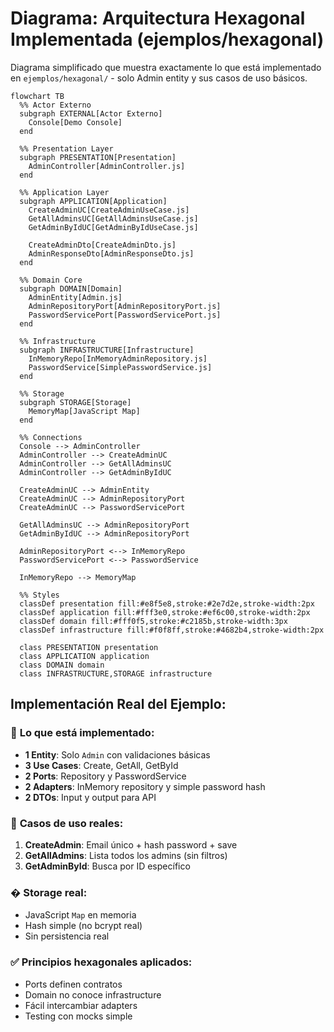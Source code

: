 # Diagrama: Arquitectura Hexagonal Implementada (ejemplos/hexagonal)

Diagrama simplificado que muestra exactamente lo que está implementado en `ejemplos/hexagonal/` - solo Admin entity y sus casos de uso básicos.

```mermaid
flowchart TB
  %% Actor Externo
  subgraph EXTERNAL[Actor Externo]
    Console[Demo Console]
  end

  %% Presentation Layer
  subgraph PRESENTATION[Presentation]
    AdminController[AdminController.js]
  end

  %% Application Layer  
  subgraph APPLICATION[Application]
    CreateAdminUC[CreateAdminUseCase.js]
    GetAllAdminsUC[GetAllAdminsUseCase.js]
    GetAdminByIdUC[GetAdminByIdUseCase.js]
    
    CreateAdminDto[CreateAdminDto.js]
    AdminResponseDto[AdminResponseDto.js]
  end

  %% Domain Core
  subgraph DOMAIN[Domain]
    AdminEntity[Admin.js]
    AdminRepositoryPort[AdminRepositoryPort.js]
    PasswordServicePort[PasswordServicePort.js]
  end

  %% Infrastructure
  subgraph INFRASTRUCTURE[Infrastructure]
    InMemoryRepo[InMemoryAdminRepository.js]
    PasswordService[SimplePasswordService.js]
  end

  %% Storage
  subgraph STORAGE[Storage]
    MemoryMap[JavaScript Map]
  end

  %% Connections
  Console --> AdminController
  AdminController --> CreateAdminUC
  AdminController --> GetAllAdminsUC  
  AdminController --> GetAdminByIdUC
  
  CreateAdminUC --> AdminEntity
  CreateAdminUC --> AdminRepositoryPort
  CreateAdminUC --> PasswordServicePort
  
  GetAllAdminsUC --> AdminRepositoryPort
  GetAdminByIdUC --> AdminRepositoryPort
  
  AdminRepositoryPort <--> InMemoryRepo
  PasswordServicePort <--> PasswordService
  
  InMemoryRepo --> MemoryMap

  %% Styles
  classDef presentation fill:#e8f5e8,stroke:#2e7d2e,stroke-width:2px
  classDef application fill:#fff3e0,stroke:#ef6c00,stroke-width:2px
  classDef domain fill:#fff0f5,stroke:#c2185b,stroke-width:3px
  classDef infrastructure fill:#f0f8ff,stroke:#4682b4,stroke-width:2px
  
  class PRESENTATION presentation
  class APPLICATION application
  class DOMAIN domain
  class INFRASTRUCTURE,STORAGE infrastructure
```

## Implementación Real del Ejemplo:

### 🎯 **Lo que está implementado:**
- **1 Entity**: Solo `Admin` con validaciones básicas
- **3 Use Cases**: Create, GetAll, GetById
- **2 Ports**: Repository y PasswordService  
- **2 Adapters**: InMemory repository y simple password hash
- **2 DTOs**: Input y output para API

### 🔧 **Casos de uso reales:**
1. **CreateAdmin**: Email único + hash password + save
2. **GetAllAdmins**: Lista todos los admins (sin filtros)
3. **GetAdminById**: Busca por ID específico

### � **Storage real:**
- JavaScript `Map` en memoria
- Hash simple (no bcrypt real)
- Sin persistencia real

### ✅ **Principios hexagonales aplicados:**
- Ports definen contratos
- Domain no conoce infrastructure  
- Fácil intercambiar adapters
- Testing con mocks simple
